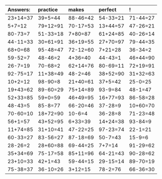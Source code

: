 | Answers: | practice | makes | perfect | ! |
| :--- | :--- | :--- | :--- | :--- |
| 23+14=37 | 39+5=44 | 88-46=42 | 54-33=21 | 71-44=27 | 
| 5+7=12 | 79+12=91 | 70-17=53 | 13+44=57 | 47-26=21 | 
| 80-73=7 | 51-33=18 | 7+80=87 | 61+24=85 | 40-26=14 | 
| 44-11=33 | 30+61=91 | 36+19=55 | 27+70=97 | 79-44=35 | 
| 68+0=68 | 95-48=47 | 72-12=60 | 7+21=28 | 36-34=2 | 
| 59-52=7 | 48-46=2 | 4+36=40 | 44-43=1 | 46+44=90 | 
| 26-7=19 | 70-68=2 | 62+14=76 | 80-69=11 | 72+19=91 | 
| 92-75=17 | 11+38=49 | 48-2=46 | 38+52=90 | 31+32=63 | 
| 10+2=12 | 98-90=8 | 21+40=61 | 37+5=42 | 25-0=25 | 
| 19+43=62 | 89-60=29 | 75+14=89 | 93-9=84 | 48-1=47 | 
| 52+33=85 | 59+0=59 | 46+49=95 | 16+77=93 | 86-58=28 | 
| 48-43=5 | 85-8=77 | 66-20=46 | 37-28=9 | 10+60=70 | 
| 70-60=10 | 18+72=90 | 10-6=4 | 36-28=8 | 71-23=48 | 
| 56+1=57 | 43+52=95 | 6+33=39 | 14+24=38 | 93-84=9 | 
| 11+74=85 | 31+10=41 | 47-22=25 | 97-23=74 | 22-1=21 | 
| 60-33=27 | 83-56=27 | 87-18=69 | 50-7=43 | 15-9=6 | 
| 28-26=2 | 28+60=88 | 69-44=25 | 7+7=14 | 91-29=62 | 
| 35+34=69 | 75-17=58 | 85+11=96 | 64-21=43 | 90-28=62 | 
| 23+10=33 | 42+1=43 | 59-44=15 | 29-15=14 | 89-70=19 | 
| 75-38=37 | 36-10=26 | 3+12=15 | 78-2=76 | 66-36=30 | 
